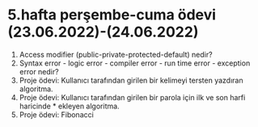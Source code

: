 # 5.hafta perşembe-cuma ödevi (23.06.2022)-(24.06.2022)
1) Access modifier (public-private-protected-default) nedir?
2) Syntax error - logic error - compiler error - run time error - exception error nedir?
3) Proje ödevi: Kullanıcı tarafından girilen bir kelimeyi tersten yazdıran algoritma.
4) Proje ödevi: Kullanıcı tarafından girilen bir parola için ilk ve son harfi haricinde * ekleyen algoritma.
5) Proje ödevi: Fibonacci 


